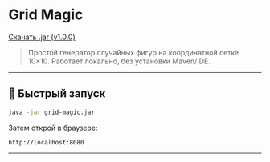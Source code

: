 # Grid Magic

[ Скачать .jar (v1.0.0)](https://github.com/LiviuPascan/grid_magic/releases/download/v.1.0.0/grid-magic.jar)

> Простой генератор случайных фигур на координатной сетке 10×10. Работает локально, без установки Maven/IDE.

---

## 🚀 Быстрый запуск

```bash
java -jar grid-magic.jar
```

Затем открой в браузере:

```
http://localhost:8080
```

---

